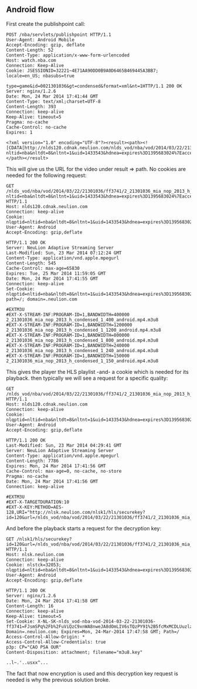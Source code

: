 
## Android flow

First create the publishpoint call:

    POST /nba/servlets/publishpoint HTTP/1.1
    User-Agent: Android Mobile
    Accept-Encoding: gzip, deflate
    Content-Length: 52
    Content-Type: application/x-www-form-urlencoded
    Host: watch.nba.com
    Connection: Keep-Alive
    Cookie: JSESSIONID=32221~4E71AA90DD0B9A0D6465B469445A3BB7; locale=en_US; nbasubs=true

    type=game&id=0021301036&gt=condensed&format=xml&nt=1HTTP/1.1 200 OK
    Server: nginx/1.2.6
    Date: Mon, 24 Mar 2014 17:41:44 GMT
    Content-Type: text/xml;charset=UTF-8
    Content-Length: 393
    Connection: keep-alive
    Keep-Alive: timeout=5
    Pragma: no-cache
    Cache-Control: no-cache
    Expires: 1

    <?xml version="1.0" encoding="UTF-8"?><result><path><![CDATA[http://nlds120.cdnak.neulion.com/nlds_vod/nba/vod/2014/03/22/21301036/ff3741/2_21301036_mia_nop_2013_h_condensed_1_android.mp4.m3u8?nltid=nba&nltdt=8&nltnt=1&uid=1433543&hdnea=expires%3D1395683024%7Eaccess%3D%2Fnlds_vod%2Fnba%2Fvod%2F2014%2F03%2F22%2F21301036%2Fff3741%2F*%7Emd5%3D4ec38c3c8611d3e101184d81db51e790]]></path></result>


This will give us the URL for the video under result => path. No cookies are needed for the following request:

    GET /nlds_vod/nba/vod/2014/03/22/21301036/ff3741/2_21301036_mia_nop_2013_h_condensed_1_android.mp4.m3u8?nltid=nba&nltdt=8&nltnt=1&uid=1433543&hdnea=expires%3D1395683024%7Eaccess%3D%2Fnlds_vod%2Fnba%2Fvod%2F2014%2F03%2F22%2F21301036%2Fff3741%2F*%7Emd5%3D4ec38c3c8611d3e101184d81db51e790 HTTP/1.1
    Host: nlds120.cdnak.neulion.com
    Connection: keep-alive
    Cookie: nlqptid=nltid=nba&nltdt=8&nltnt=1&uid=1433543&hdnea=expires%3D1395683024%7Eaccess%3D%2Fnlds_vod%2Fnba%2Fvod%2F2014%2F03%2F22%2F21301036%2Fff3741%2F*%7Emd5%3D4ec38c3c8611d3e101184d81db51e790;
    User-Agent: Android
    Accept-Encoding: gzip,deflate

    HTTP/1.1 200 OK
    Server: NeuLion Adaptive Streaming Server
    Last-Modified: Sun, 23 Mar 2014 07:12:24 GMT
    Content-Type: application/vnd.apple.mpegurl
    Content-Length: 545
    Cache-Control: max-age=65830
    Expires: Tue, 25 Mar 2014 11:59:05 GMT
    Date: Mon, 24 Mar 2014 17:41:55 GMT
    Connection: keep-alive
    Set-Cookie: nlqptid=nltid=nba&nltdt=8&nltnt=1&uid=1433543&hdnea=expires%3D1395683024%7Eaccess%3D%2Fnlds_vod%2Fnba%2Fvod%2F2014%2F03%2F22%2F21301036%2Fff3741%2F*%7Emd5%3D4ec38c3c8611d3e101184d81db51e790; path=/; domain=.neulion.com

    #EXTM3U
    #EXT-X-STREAM-INF:PROGRAM-ID=1,BANDWIDTH=400000
    2_21301036_mia_nop_2013_h_condensed_1_400_android.mp4.m3u8
    #EXT-X-STREAM-INF:PROGRAM-ID=1,BANDWIDTH=1200000
    2_21301036_mia_nop_2013_h_condensed_1_1200_android.mp4.m3u8
    #EXT-X-STREAM-INF:PROGRAM-ID=1,BANDWIDTH=800000
    2_21301036_mia_nop_2013_h_condensed_1_800_android.mp4.m3u8
    #EXT-X-STREAM-INF:PROGRAM-ID=1,BANDWIDTH=240000
    2_21301036_mia_nop_2013_h_condensed_1_240_android.mp4.m3u8
    #EXT-X-STREAM-INF:PROGRAM-ID=1,BANDWIDTH=150000
    2_21301036_mia_nop_2013_h_condensed_1_150_android.mp4.m3u8

This gives the player the HLS playlist -and- a cookie which is needed for its playback. then typically we will see a request for a specific quality:

    GET /nlds_vod/nba/vod/2014/03/22/21301036/ff3741/2_21301036_mia_nop_2013_h_condensed_1_400_android.mp4.m3u8 HTTP/1.1
    Host: nlds120.cdnak.neulion.com
    Connection: keep-alive
    Cookie: nlqptid=nltid=nba&nltdt=8&nltnt=1&uid=1433543&hdnea=expires%3D1395683024%7Eaccess%3D%2Fnlds_vod%2Fnba%2Fvod%2F2014%2F03%2F22%2F21301036%2Fff3741%2F*%7Emd5%3D4ec38c3c8611d3e101184d81db51e790
    User-Agent: Android
    Accept-Encoding: gzip,deflate

    HTTP/1.1 200 OK
    Last-Modified: Sun, 23 Mar 2014 04:29:41 GMT
    Server: NeuLion Adaptive Streaming Server
    Content-Type: application/vnd.apple.mpegurl
    Content-Length: 7786
    Expires: Mon, 24 Mar 2014 17:41:56 GMT
    Cache-Control: max-age=0, no-cache, no-store
    Pragma: no-cache
    Date: Mon, 24 Mar 2014 17:41:56 GMT
    Connection: keep-alive

    #EXTM3U
    #EXT-X-TARGETDURATION:10
    #EXT-X-KEY:METHOD=AES-128,URI="http://nlsk.neulion.com/nlsk1/hls/securekey?id=120&url=/nlds_vod/nba/vod/2014/03/22/21301036/ff3741/2_21301036_mia_nop_2013_h_condensed_1_400.mp4/m3u8.key"

And before the playback starts a request for the decryption key:

    GET /nlsk1/hls/securekey?id=120&url=/nlds_vod/nba/vod/2014/03/22/21301036/ff3741/2_21301036_mia_nop_2013_h_condensed_1_400.mp4/m3u8.key HTTP/1.1
    Host: nlsk.neulion.com
    Connection: keep-alive
    Cookie: nlstck=32053; nlqptid=nltid=nba&nltdt=8&nltnt=1&uid=1433543&hdnea=expires%3D1395683024%7Eaccess%3D%2Fnlds_vod%2Fnba%2Fvod%2F2014%2F03%2F22%2F21301036%2Fff3741%2F*%7Emd5%3D4ec38c3c8611d3e101184d81db51e790
    User-Agent: Android
    Accept-Encoding: gzip,deflate

    HTTP/1.1 200 OK
    Server: nginx/1.2.6
    Date: Mon, 24 Mar 2014 17:41:58 GMT
    Content-Length: 16
    Connection: keep-alive
    Keep-Alive: timeout=5
    Set-Cookie: X-NL-SK-nlds_vod-nba-vod-2014-03-22-21301036-ff3741=FJsmSPq%2Fb%2FuViQzC9xnWA8nweJA8dOmLIV6sTQzPY91%2B5fcMxMCDLUuzlzBH71jNzxkWiuZgTwTOXvgyqTJ%2FDBF63Awjrqu1tBoVSQ3EtgEdWz8k9wtWQRqC4Y%2Fcy9IUFhr5FzQ6z6lzpNEIn9HduA%3D%3D; Domain=.neulion.com; Expires=Mon, 24-Mar-2014 17:47:58 GMT; Path=/
    Access-Control-Allow-Origin: *
    Access-Control-Allow-Credentials: true
    p3p: CP="CAO PSA OUR"
    Content-Disposition: attachment; filename="m3u8.key"

    ..l~.'..usxx^...


The fact that now encryption is used and this decryption key request is needed is why the previous solution broke.
